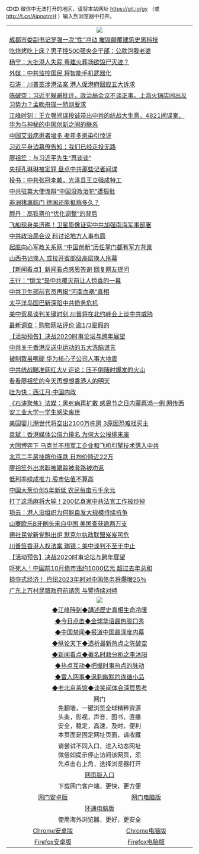 ↀↀ 微信中无法打开的地区，请将本站网址 https://git.io/gy （或 http://t.cn/AipnotmH ）输入到浏览器中打开。 

 <table>

  <tr>
    <td colspan="2" align=center><img src="https://cdn.jsdelivr.net/gh/gyoupiodf/im1/20190822-2.jpg"></td>
 </tr>
<tr><td colspan="2" align="left"><a href="https://xball.casa/oo.aspx?name=c1101258&key=eqxowaguscvmxdgc&from=gy">成都市委副书记罗强一次“性”冲动 摧毁颠覆建筑史黑科技</a></td></tr>
<tr><td colspan="2" align="left"><a href="https://xball.casa/oo.aspx?name=c1101317&key=eqxowaguscvmxdgc&from=gy">吃烧烤吃上床？男子控500强央企干部：公款泡我老婆</a></td></tr>
<tr><td colspan="2" align="left"><a href="https://xball.casa/oo.aspx?name=c1101311&key=eqxowaguscvmxdgc&from=gy">杨宁：大批港人失踪 粤建火葬场欲毁尸灭迹？</a></td></tr>
<tr><td colspan="2" align="left"><a href="https://xball.casa/oo.aspx?name=c1101324&key=eqxowaguscvmxdgc&from=gy">外媒：中共监控国民 将智能手机武器化</a></td></tr>
<tr><td colspan="2" align="left"><a href="https://xball.casa/oo.aspx?name=c816850&key=eqxowaguscvmxdgc&from=gy">石涛：川普签涉港法案 港人促港府回应五大诉求</a></td></tr>
<tr><td colspan="2" align="left"><a href="https://xball.casa/oo.aspx?name=c816932&key=eqxowaguscvmxdgc&from=gy">陈破空：习近平躲避批评，政治局会议不谈正事。上海火锅店闹出反习势力？孟晚舟提一特别要求</a></td></tr>
<tr><td colspan="2" align="left"><a href="https://xball.casa/oo.aspx?name=c922850&key=eqxowaguscvmxdgc&from=gy">江峰时刻：王立强间谍投诚带出中共的统战大生意，4821间谍案、华为与神秘的中国创新之间的联系</a></td></tr>
<tr><td colspan="2" align="left"><a href="https://xball.casa/oo.aspx?name=c1101306&key=eqxowaguscvmxdgc&from=gy">中国艾滋病患者增多 老年多患染引惊讶</a></td></tr>
<tr><td colspan="2" align="left"><a href="https://xball.casa/oo.aspx?name=c1101332&key=eqxowaguscvmxdgc&from=gy">习近平身边幕僚告知：我们已经走投无路</a></td></tr>
<tr><td colspan="2" align="left"><a href="https://xball.casa/oo.aspx?name=c1101264&key=eqxowaguscvmxdgc&from=gy">廖祖笙：与习近平先生“再谈谈”</a></td></tr>
<tr><td colspan="2" align="left"><a href="https://xball.casa/oo.aspx?name=c1101310&key=eqxowaguscvmxdgc&from=gy">央视孔琳琳被定罪 盘点中共那些记者间谍</a></td></tr>
<tr><td colspan="2" align="left"><a href="https://xball.casa/oo.aspx?name=c1101330&key=eqxowaguscvmxdgc&from=gy">投书：中共张冠李戴，光泽县王立强成特工</a></td></tr>
<tr><td colspan="2" align="left"><a href="https://xball.casa/oo.aspx?name=c1101329&key=eqxowaguscvmxdgc&from=gy">中共驻英大使诡辩“中国没政治犯”遭狠批</a></td></tr>
<tr><td colspan="2" align="left"><a href="https://xball.casa/oo.aspx?name=c1101307&key=eqxowaguscvmxdgc&from=gy">非洲猪瘟临门 德国还能抵挡多久？</a></td></tr>
<tr><td colspan="2" align="left"><a href="https://xball.casa/oo.aspx?name=c1101294&key=eqxowaguscvmxdgc&from=gy">颜丹：高铁票价“优化调整”的背后</a></td></tr>
<tr><td colspan="2" align="left"><a href="https://xball.casa/oo.aspx?name=c1101316&key=eqxowaguscvmxdgc&from=gy">飞船现身美济礁！卫星影像证实中共加强南海军事部署</a></td></tr>
<tr><td colspan="2" align="left"><a href="https://xball.casa/oo.aspx?name=c1101298&key=eqxowaguscvmxdgc&from=gy">中共政治局会议 料讨论地方人事布局</a></td></tr>
<tr><td colspan="2" align="left"><a href="https://xball.casa/oo.aspx?name=c1101257&key=eqxowaguscvmxdgc&from=gy">起底向心军政关系网 “中国创新”历任掌门都有军方背景</a></td></tr>
<tr><td colspan="2" align="left"><a href="https://xball.casa/oo.aspx?name=c1101280&key=eqxowaguscvmxdgc&from=gy">山西书记换人 或拉开省部级高层换人序幕</a></td></tr>
<tr><td colspan="2" align="left"><a href="https://xball.casa/oo.aspx?name=c1101323&key=eqxowaguscvmxdgc&from=gy">【新闻看点】新闻看点感恩答谢 回复网友提问</a></td></tr>
<tr><td colspan="2" align="left"><a href="https://xball.casa/oo.aspx?name=c1101288&key=eqxowaguscvmxdgc&from=gy">王行：“倒戈”是中共覆灭前让人惊喜的一幕</a></td></tr>
<tr><td colspan="2" align="left"><a href="https://xball.casa/oo.aspx?name=c1101328&key=eqxowaguscvmxdgc&from=gy">中共卫生部前官员再揭“河南血祸”真相</a></td></tr>
<tr><td colspan="2" align="left"><a href="https://xball.casa/oo.aspx?name=c1101309&key=eqxowaguscvmxdgc&from=gy">太平洋岛国巴新深陷中共债务危机</a></td></tr>
<tr><td colspan="2" align="left"><a href="https://xball.casa/oo.aspx?name=c1101289&key=eqxowaguscvmxdgc&from=gy">美中贸易谈判关键时刻 川普将在北约峰会上谈中共威胁</a></td></tr>
<tr><td colspan="2" align="left"><a href="https://xball.casa/oo.aspx?name=c1101315&key=eqxowaguscvmxdgc&from=gy">最新调查：购物网站评价 逾1/3是假的</a></td></tr>
<tr><td colspan="2" align="left"><a href="https://xball.casa/oo.aspx?name=c1101293&key=eqxowaguscvmxdgc&from=gy">【活动预告】决战2020时事论坛与跨年展望</a></td></tr>
<tr><td colspan="2" align="left"><a href="https://xball.casa/oo.aspx?name=c1101297&key=eqxowaguscvmxdgc&from=gy">中共关于香港反送中运动的五大洗脑谎言</a></td></tr>
<tr><td colspan="2" align="left"><a href="https://xball.casa/oo.aspx?name=c1101285&key=eqxowaguscvmxdgc&from=gy">被制裁虽嘴硬 华为核心子公司人事大地震</a></td></tr>
<tr><td colspan="2" align="left"><a href="https://xball.casa/oo.aspx?name=c1101334&key=eqxowaguscvmxdgc&from=gy">中共统战瞄准网红大V 评论：压不倒随时爆发的火山</a></td></tr>
<tr><td colspan="2" align="left"><a href="https://xball.casa/oo.aspx?name=c1101265&key=eqxowaguscvmxdgc&from=gy">看看廖祖笙的今天再想想香港人的明天</a></td></tr>
<tr><td colspan="2" align="left"><a href="https://xball.casa/oo.aspx?name=c1101325&key=eqxowaguscvmxdgc&from=gy">吐为快：西江月·中国内政</a></td></tr>
<tr><td colspan="2" align="left"><a href="https://xball.casa/oo.aspx?name=c1101283&key=eqxowaguscvmxdgc&from=gy">《石涛聚焦》法媒：黑死病再扩散 感恩节之日内蒙再添一例 网传西安工业大学一学生感染离世</a></td></tr>
<tr><td colspan="2" align="left"><a href="https://xball.casa/oo.aspx?name=c1101314&key=eqxowaguscvmxdgc&from=gy">美国婴儿潮世代将空出2100万栋房 3原因恐难找买主</a></td></tr>
<tr><td colspan="2" align="left"><a href="https://xball.casa/oo.aspx?name=c1101281&key=eqxowaguscvmxdgc&from=gy">袁斌：香港媒体公信力排名 为何大公报排末座</a></td></tr>
<tr><td colspan="2" align="left"><a href="https://xball.casa/oo.aspx?name=c1101299&key=eqxowaguscvmxdgc&from=gy">大国博弈下 乌克兰不想军工企业和飞机引擎技术落入中共</a></td></tr>
<tr><td colspan="2" align="left"><a href="https://xball.casa/oo.aspx?name=c1101304&key=eqxowaguscvmxdgc&from=gy">北京二手房挂牌价连跌 日均价降近22万</a></td></tr>
<tr><td colspan="2" align="left"><a href="https://xball.casa/oo.aspx?name=c1101263&key=eqxowaguscvmxdgc&from=gy">廖祖笙外出求职被跟踪被套路被劝返</a></td></tr>
<tr><td colspan="2" align="left"><a href="https://xball.casa/oo.aspx?name=c1101318&key=eqxowaguscvmxdgc&from=gy">低利率续成推力 股市估值不算高</a></td></tr>
<tr><td colspan="2" align="left"><a href="https://xball.casa/oo.aspx?name=c1101327&key=eqxowaguscvmxdgc&from=gy">中国大葱价创5年新低 农民每亩亏千余元</a></td></tr>
<tr><td colspan="2" align="left"><a href="https://xball.casa/oo.aspx?name=c1101349&key=eqxowaguscvmxdgc&from=gy">打了这场麻将大输！200亿身家中共法官工作被炒掉</a></td></tr>
<tr><td colspan="2" align="left"><a href="https://xball.casa/oo.aspx?name=c1101282&key=eqxowaguscvmxdgc&from=gy">项云：港人没组织为何能自发大规模持续抗争</a></td></tr>
<tr><td colspan="2" align="left"><a href="https://xball.casa/oo.aspx?name=c1101305&key=eqxowaguscvmxdgc&from=gy">山寨欧乐B牙刷头来自中国 美国查获逾两万支</a></td></tr>
<tr><td colspan="2" align="left"><a href="https://xball.casa/oo.aspx?name=c1101331&key=eqxowaguscvmxdgc&from=gy">德社民党新党魁出炉 默克尔执政联盟岌岌可危</a></td></tr>
<tr><td colspan="2" align="left"><a href="https://xball.casa/oo.aspx?name=c1101296&key=eqxowaguscvmxdgc&from=gy">川普签香港人权法案 瑞银：美中谈判不至于中止</a></td></tr>
<tr><td colspan="2" align="left"><a href="https://xball.casa/oo.aspx?name=c1101312&key=eqxowaguscvmxdgc&from=gy">【活动预告】决战2020时事论坛与跨年展望</a></td></tr>
<tr><td colspan="2" align="left"><a href="https://xball.casa/oo.aspx?name=c1101266&key=eqxowaguscvmxdgc&from=gy">吓死人！中国前10月债市违约1000亿元 超过去年总和</a></td></tr>
<tr><td colspan="2" align="left"><a href="https://xball.casa/oo.aspx?name=c1101269&key=eqxowaguscvmxdgc&from=gy">掠夺式经济！ 巴纽2023年时对中国债务将爆增25％</a></td></tr>
<tr><td colspan="2" align="left"><a href="https://xball.casa/oo.aspx?name=c1101308&key=eqxowaguscvmxdgc&from=gy">广东上万村民镇政府前请愿 与警持续对峙</a></td></tr>

 <tr>
   <td colspan="2" align=center><img src="https://cdn.jsdelivr.net/gh/gyoupiodf/im1/jf-1.jpg"></td>
  </tr>
   <tr>
   <td colspan="2" align=center> 
<a href="https://xball.casa/oo.aspx?name=c922850&key=eqxowaguscvmxdgc&from=gy&tag=9877">◆江峰時刻◆講述歷史真相生命冷暖</a><br/>
    </td>
  </tr>
   <tr>
   <td colspan="2" align=center> 
<a href="https://xball.casa/oo.aspx?name=c816850&key=eqxowaguscvmxdgc&from=gy&tag=9877">◆今日点击◆全球华语最热脱口秀</a><br/>
    </td>
  </tr>
  <tr>
  <td colspan="2" align=center>
<a href="https://xball.casa/oo.aspx?name=c816860&key=eqxowaguscvmxdgc&from=gy&tag=99733110">◆中国禁闻◆报道中国最深度内幕</a><br/>
   </tr>
  <tr>
     <td colspan="2" align=center>
<a href="https://xball.casa/oo.aspx?name=c816855&key=eqxowaguscvmxdgc&from=gy&tag=997110">◆纵论天下◆透析最新热点之陈破空</a><br/>
   </tr>
   <tr>
      <td colspan="2" align=center>
<a href="https://xball.casa/oo.aspx?name=c838308&key=eqxowaguscvmxdgc&from=gy&tag=9973110">◆新闻看点◆著名时政分析之李沐阳</a><br/>
   </tr>
   <tr>
     <td colspan="2" align=center>
<a href="https://xball.casa/oo.aspx?name=c816852&key=eqxowaguscvmxdgc&from=gy&tag=9733110">◆热点互动◆把握时事热点的脉动</a><br/>
   </tr>
   <tr>
      <td colspan="2" align=center>
<a href="https://xball.casa/oo.aspx?name=c816694&key=eqxowaguscvmxdgc&from=gy&tag=93310">◆雷人网事◆讽刺幽默的诙谐小品</a><br/>
   </tr>
   <tr>
    <td colspan="2" align=center>
<a href="https://xball.casa/oo.aspx?name=c816650&key=eqxowaguscvmxdgc&from=gy&tag=9973110">◆老北京茶馆◆谈笑间体会深层思考</a><br/>
   </tr>

  <tr>
    <td colspan="2" align="center">网门<br/>免翻墙，一键浏览全球精粹资源<br/>头条，影视，声音，图书，直播<br/>安全，稳定，高速，及时，便利<br/>本页面是固定网址页面，请收藏</td>
  <tr>
  <tr>
    <td colspan="2" align="center">请尝试不同入口，进入动态网址<br/>微信如提示停止访问该网页，须<br/>先点击右上角，选择浏览器打开</td>
  <tr>
   <tr>
    <td colspan="2" align="center"><a href="https://cdn.statically.io/gh/otiny/up/master/show.htm">网页版入口</a></td>
  </tr>
  <tr>
    <td colspan="2" align="center">下载网门客户端，更快，更方便</td>
  <tr>
  <tr>
    <td align="center"><a href="https://gitlab.com/ogate2/up/raw/master/_/oGatea.apk">网门安卓版</a></td>
    <td align="center"><a href="https://gitlab.com/ogate2/up/raw/master/_/oGate.zip">网门电脑版</a></td>
  </tr>
  <tr>
    <td colspan="2" align="center"><a href="https://gitlab.com/ogate2/up/raw/master/_/oPipe.zip">环通电脑版</a></td>
  </tr>
  <tr>
    <td colspan="2" align="center">使用海外浏览器，更好，更安全</td>
  <tr>
  <tr>
    <td align="center"><a href="https://gitlab.com/ogate2/up/raw/master/_/Chrome.apk">Chrome安卓版</a></td>
    <td align="center"><a href="https://gitlab.com/ogate2/up/raw/master/_/Chrome.zip">Chrome电脑版</a></td>
  </tr>
  <tr>
    <td align="center"><a href="https://gitlab.com/ogate2/up/raw/master/_/Firefox.apk">Firefox安卓版</a></td>
    <td align="center"><a href="https://gitlab.com/ogate2/up/raw/master/_/Firefox.zip">Firefox电脑版</a></td>
  </tr>

</table>

